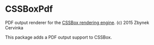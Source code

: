 CSSBoxPdf
=========
PDF output renderer for the [CSSBox rendering engine](http://cssbox.sf.net).
(c) 2015 Zbynek Cervinka

This package adds a PDF output support to CSSBox.
